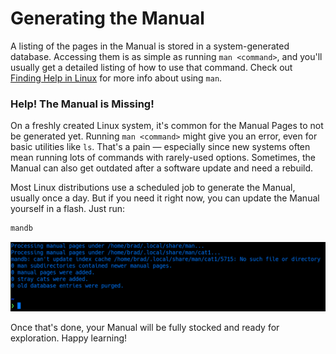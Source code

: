 # Generating the Manual

A listing of the pages in the Manual is stored in a system-generated
database. Accessing them is as simple as running `man <command>`, and
you'll usually get a detailed listing of how to use that command. Check
out [Finding Help in Linux](finding_help.md) for more
info about using `man`.

### Help! The Manual is Missing!

On a freshly created Linux system, it's common for the Manual Pages to
not be generated yet. Running `man <command>` might give you an error,
even for basic utilities like `ls`. That's a pain — especially since
new systems often mean running lots of commands with rarely-used
options. Sometimes, the Manual can also get outdated after a software
update and need a rebuild.

Most Linux distributions use a scheduled job to generate the Manual,
usually once a day. But if you need it right now, you can update the
Manual yourself in a flash. Just run:

```bash
mandb
```

![Generate the Manual](../images/endOfManDBCommand.png)

Once that's done, your Manual will be fully stocked and ready for
exploration. Happy learning!
